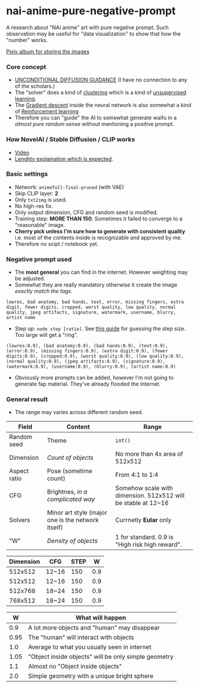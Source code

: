 # nai-anime-pure-negative-prompt #

A research about "NAI anime" art with pure negative prompt. Such observation may be useful for "data visualization" to show that how the "number" works.

[Pixiv album for storing the images](https://www.pixiv.net/en/tags/PureNegativePrompt/artworks)

### Core concept ###
- [UNCONDITIONAL DIFFUSION GUIDANCE](https://openreview.net/pdf?id=lsQCDXjOl3k) (I have no connection to any of the scholars.)
- The "solver" does a kind of [clustering](https://en.wikipedia.org/wiki/Cluster_analysis) which is a kind of [unsupervised learning](https://en.wikipedia.org/wiki/Unsupervised_learning).
- The [Gradient descent](https://en.wikipedia.org/wiki/Gradient_descent) inside the neural network is also somewhat a kind of [Reinforcement learning](https://en.wikipedia.org/wiki/Reinforcement_learning)
- Therefore you can "guide" the AI to somewhat generate waifu in a *almost pure random sense* without mentioning a positive prompt.

### How NovelAI / Stable Diffusion / CLIP works ###
- [Video](https://www.youtube.com/watch?v=1CIpzeNxIhU&ab_channel=Computerphile)
- [Lenghty explaination which is expected](https://blog.novelai.net/novelai-improvements-on-stable-diffusion-e10d38db82ac).

### Basic settings ###

- Network: `animefull-final-pruned` (with VAE)
- Skip CLIP layer: **2**
- Only `txt2img` is used.
- No high-res fix.
- Only output dimension, CFG and random seed is modified.
- Training step: **MORE THAN 150**. Sometimes it failed to converge to a "reasonable" image.
- **Cherry pick unless I'm sure how to generate with consistent quality** i.e. most of the contents inside is recognizable and approved by me.
- Therefore no scipt / notebook yet.

### Negative prompt used ###

- The **most general** you can find in the internet. However weighting may be adjusted.
- Somewhat they are really mandatory otherwise it create the image *exactly match the tags*.

```
lowres, bad anatomy, bad hands, text, error, missing fingers, extra digit, fewer digits, cropped, worst quality, low quality, normal quality, jpeg artifacts, signature, watermark, username, blurry, artist name
```

- Step up: `node step [ratio]`. See [this guide](https://github.com/AUTOMATIC1111/stable-diffusion-webui/wiki/Features#attentionemphasis) for guessing the step size. Too large will get a "ring".

```
(lowres:0.9), (bad anatomy:0.9), (bad hands:0.9), (text:0.9), (error:0.9), (missing fingers:0.9), (extra digit:0.9), (fewer digits:0.9), (cropped:0.9), (worst quality:0.9), (low quality:0.9), (normal quality:0.9), (jpeg artifacts:0.9), (signature:0.9), (watermark:0.9), (username:0.9), (blurry:0.9), (artist name:0.9)
```

- Obviously more prompts can be added, however I'm not going to generate fap material. They've already flooded the internet.

### General result ###

- The range may varies across different random seed.

|Field|Content|Range|
|---|---|---|
|Random seed|Theme|`int()`|
|Dimension|*Count of objects*|No more than 4x area of 512x512|
|Aspect ratio|Pose (sometime count)|From 4:1 to 1:4|
|CFG|Brightnes, *in a complicated way*|Somehow scale with dimension. 512x512 will be stable at 12~16|
|Solvers|Minor art style (major one is the network itself)|Currnetly **Eular** only|
|"W"|*Density of objects*|1 for standard. 0.9 is "High risk high reward".|

|Dimension|CFG|STEP|W|
|---|---|---|---|
|512x512|12~16|150|0.9|
|512x512|12~16|150|0.9|
|512x768|18~24|150|0.9|
|768x512|18~24|150|0.9|

|W|What will happen|
|---|---|
|0.9|A lot more objects and "human" may disappear|
|0.95|The "human" will interact with objects|
|1.0|Average to what you usually seen in internet|
|1.05|"Object inside objects" will be only simple geometry|
|1.1|Almost no "Object inside objects"|
|2.0|Simple geometry with a unique bright sphere|
